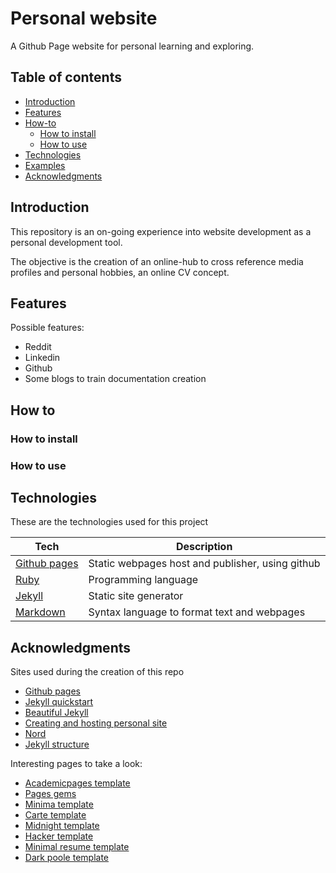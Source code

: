 # Personal website

A Github Page website for personal learning and exploring.

## Table of contents

* [Introduction](#introduction)
* [Features](#features)
* [How-to](#how-to)
    * [How to install](#how-to-install)
    * [How to use](#how-to-use)
* [Technologies](#technologies)
* [Examples](#examples)
* [Acknowledgments](#acknowledgments)

## Introduction

This repository is an on-going experience into website development as a personal development tool. 

The objective is the creation of an online-hub to cross reference media profiles and personal hobbies, an online CV concept.


## Features

Possible features:

* Reddit
* Linkedin
* Github
* Some blogs to train documentation creation

## How to

### How to install

### How to use

## Technologies

These are the technologies used for this project

Tech   | Description
------ | -----------
[Github pages](https://pages.github.com/) | Static webpages host and publisher, using github
[Ruby](https://www.ruby-lang.org/en/) | Programming language
[Jekyll](https://jekyllrb.com/) | Static site generator
[Markdown](https://www.markdownguide.org/) | Syntax language to format text and webpages

## Acknowledgments

Sites used during the creation of this repo

* [Github pages](https://pages.github.com/)
* [Jekyll quickstart](https://jekyllrb.com/docs/)
* [Beautiful Jekyll](https://raw.githubusercontent.com/daattali/beautiful-jekyll/)
* [Creating and hosting personal site](http://jmcglone.com/guides/github-pages/)
* [Nord](https://github.com/arcticicestudio/nord)
* [Jekyll structure](https://jekyllrb.com/docs/structure/)

Interesting pages to take a look:

* [Academicpages template](https://academicpages.github.io/)
* [Pages gems](https://github.com/github/pages-gem)
* [Minima template](https://github.com/jekyll/minima)
* [Carte template](https://github.com/Wiredcraft/carte)
* [Midnight template](https://github.com/pages-themes/midnight)
* [Hacker template](https://github.com/pages-themes/hacker)
* [Minimal resume template](https://github.com/murraco/jekyll-theme-minimal-resume)
* [Dark poole template](https://github.com/andrewhwanpark/dark-poole)